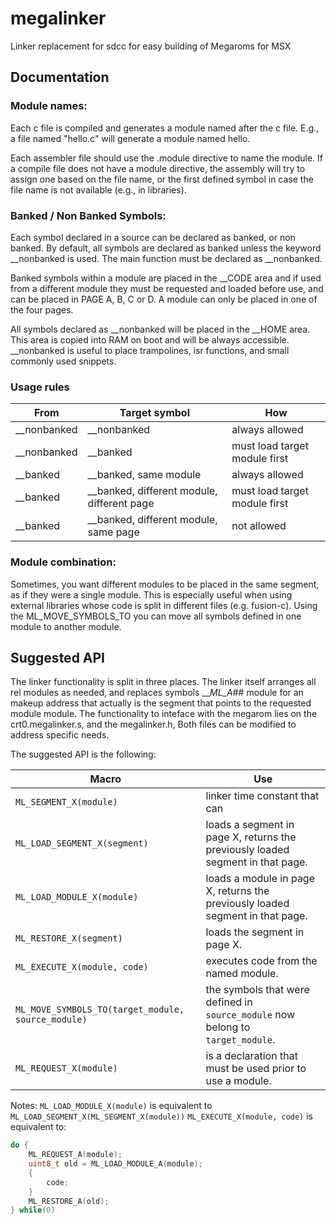 # megalinker
Linker replacement  for sdcc for easy building of Megaroms for MSX

## Documentation

### Module names:

Each c file is compiled and generates a module named after the c file.
E.g., a file named "hello.c" will generate a module named hello.

Each assembler file should use the .module directive to name the module.
If a compile file does not have a module directive, the assembly will
try to assign one based on the file name, or the first defined symbol
in case the file name is not available (e.g., in libraries).

### Banked / Non Banked Symbols:

Each symbol declared in a source can be declared as banked, or non banked.
By default, all symbols are declared as banked unless the keyword 
__nonbanked is used. The main function must be declared as __nonbanked.

Banked symbols within a module are placed in the __CODE area and if used 
from a different module they must be requested and loaded before use, 
and can be placed in PAGE A, B, C or D. A module can only be placed in 
one of the four pages.

All symbols declared as __nonbanked will be placed in the __HOME area.
This area is copied into RAM on boot and will be always accessible.
__nonbanked is useful to place trampolines, isr functions, and small 
commonly used snippets.

### Usage rules

From | Target symbol | How
-----|---------------|----
__nonbanked | __nonbanked | always allowed
__nonbanked | __banked | must load target module first
__banked | __banked, same module | always allowed
__banked | __banked, different module, different page | must load target module first
__banked | __banked, different module, same page | not allowed

### Module combination:

Sometimes, you want different modules to be placed in the same segment, 
as if they were a single module. This is especially useful when using
external libraries whose code is split in different files (e.g. fusion-c).
Using the ML_MOVE_SYMBOLS_TO you can move all symbols defined in one module
to another module.

## Suggested API

The linker functionality is split in three places.
The linker itself arranges all rel modules as needed, and replaces symbols ___ML_A_## module for an makeup address that actually is the segment that points to the requested module module.
The functionality to inteface with the megarom lies on the crt0.megalinker.s, and the megalinker.h,
Both files can be modified to address specific needs.

The suggested API is the following:

Macro | Use
---------|-----
`ML_SEGMENT_X(module)` | linker time constant that can 
`ML_LOAD_SEGMENT_X(segment)` | loads a segment in page X, returns the previously loaded segment in that page.
`ML_LOAD_MODULE_X(module)` | loads a module in page X, returns the previously loaded segment in that page.
`ML_RESTORE_X(segment)` | loads the segment in page X.
`ML_EXECUTE_X(module, code)` | executes code from the named module.
`ML_MOVE_SYMBOLS_TO(target_module, source_module)` | the symbols that were defined in `source_module` now belong to `target_module`.
`ML_REQUEST_X(module)` | is a declaration that must be used prior to use a module.

Notes:
`ML_LOAD_MODULE_X(module)` is equivalent to `ML_LOAD_SEGMENT_X(ML_SEGMENT_X(module))`
`ML_EXECUTE_X(module, code)` is equivalent to:
```C
do {
	ML_REQUEST_A(module); 
	uint8_t old = ML_LOAD_MODULE_A(module); 
	{ 
		code; 
	} 
	ML_RESTORE_A(old);
} while(0)
```



